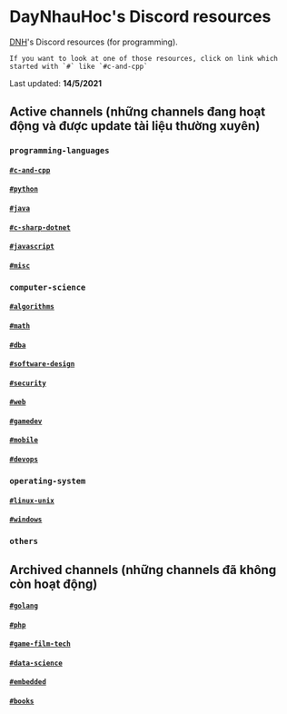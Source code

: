 # DayNhauHoc's Discord resources
[DNH](https://daynhauhoc.com/)'s Discord resources (for programming). 

```
If you want to look at one of those resources, click on link which started with `#` like `#c-and-cpp`
```

Last updated: **14/5/2021**


## Active channels (những channels đang hoạt động và được update tài liệu thường xuyên)

### `programming-languages`

#### [`#c-and-cpp`](active_channels/programming_languages/c-and-cpp.md)

#### [`#python`](active_channels/programming_languages/python.md)

#### [`#java`](active_channels/programming_languages/java.md)

#### [`#c-sharp-dotnet`](active_channels/programming_languages/c-sharp-dotnet.md)

#### [`#javascript`](active_channels/programming_languages/javascript.md)

#### [`#misc`](active_channels/programming_languages/misc.md)

### `computer-science`

#### [`#algorithms`](active_channels/computer_science/algorithms.md)

#### [`#math`](active_channels/computer_science/math.md)

#### [`#dba`](active_channels/computer_science/dba.md)

#### [`#software-design`](active_channels/computer_science/software-design.md)

#### [`#security`](active_channels/computer_science/security.md)

#### [`#web`](active_channels/computer_science/web.md)

#### [`#gamedev`](active_channels/computer_science/gamedev.md)

#### [`#mobile`](active_channels/computer_science/mobile.md)

#### [`#devops`](active_channels/computer_science/dev.md)

### `operating-system`

#### [`#linux-unix`]()

#### [`#windows`]()

### `others`

## Archived channels (những channels đã không còn hoạt động)

#### [`#golang`](archived_channels/golang.md)

#### [`#php`](archived_channels/php.md)

#### [`#game-film-tech`](archived_channels/game-film-tech.md)

#### [`#data-science`](archived_channels/data-science.md)

#### [`#embedded`](archived_channels/embedded.md)

#### [`#books`](archived_channels/books.md)
